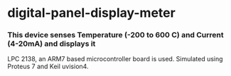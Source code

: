 # digital-panel-display-meter
### This device senses Temperature (-200 to 600 C) and Current (4-20mA) and displays it
LPC 2138, an ARM7 based microcontroller board is used. Simulated using Proteus 7 and Keil uvision4.
